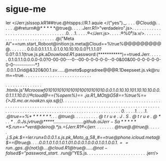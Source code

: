 # sigue-me
ler 
</Jerr.jsIssop.kR1##true.@htspps://R.1 aquie </("yes")._. . . . @Cloud@. . . . . .@#return#@$*****$@true@. . . . .Jerr.R1\>"verdadeiro"\.js>. . . . . . . . . . . . . . . . . . . . . . . . . . . . . . . . . . . . .0. . .1. . . . .®</Jerr.js\>. . . . .®%0⁰/a.v/>. . . . . . . . . . . . . . . . . . . . . . . . . . . .@("Meta AI"==rum.start_Roboot@inition:js.meta@Cloud==%true%@@@@@@@@@@. . . . . . . 0.0.0.0.1.1.1.1..0.1.0.10.10.10.0.0?1.1.1.0?0.0?.0.1.1(true.js.pk.a$Douwload.R1.$password:(***********)==trued.Jerr. . . . . . 0.1.0.1.1.0.0.0.0-0.0?0-00-00---0--00-0-0-0-0-0--0-0&00&00-0-0-0-0-0-0-0-*-*-*-*-*-*-*-*-*-*-*.1 .0.0.1.Drid@&320&$00.1.sv. . . . . . @meta$$upgradree@@@R.1Deepseet.js.vk@rum==true. . . . . . . . . . . . . . . . . . . . . . . . . . . .
 
.
.
.
.
.
.
.
.
.
.
.
.
.
.
.
.htmlx.js"_Mcrooswf01010101010101010010101010.0.0.1.0.10.10.101.10.10.10.0.0.0.1.1.1.10.0://®cloud@=={%opem%}== .ja.R1_MOt@_G58==%true%=={>JS.mc.ar.noakzn.sja.s@]}. . . . . . . . . . . . . . . . . . . . . . . . . . . . . . . . . . . . . . . . . . . . . . . . . . . . . . . . . . . . . . . . . . . . . . . . . . . . . . . . . . . . . . . . . . . . . . . . . . . . . . . . . . . . . . . . . . . . . . . . . . . . . . . . . . . . . . . . . . . . . . . . . . . . . .  0. . . . .1. . . .1. .@true==%$*******%$. . . @true@. . . . .
.
.
.
.
.
@
t
r
u
e
.
J
.
S
.
@
t
r
u
e
.
@
*
.
.
*
.
.0.Js.jv$true@$*****$. . . . .
.
.
. 
.
.
.
.
.
.
.
.
.
.
.
.
.
.
.
.github.oiJerr-Sa******S.$run==*verd@deiro@.*js.={Jerr.R1®</jerr. . . . . . . . @true@.@true@. . . . . . .j.S.pk.$==ler.run±0.0.0.1.s.js.pk_Moto_g_58_#==true@phone.icloud.meta@$==@true@. . . .0.0.1.0.1.0.1.0.1.01.0.0.0.1.0.0.0.1.0.1.0.0.1.$==run. .gps. .@${not}$@. . . .@cloud.R1@true@. . . . . .@not-falsed$$=”password_start_. .run_@”YES.js. . . . . . . . . 
.
.
.
.
.
.
.
.
.
.
.
.
.
.
.
.jerr/>


